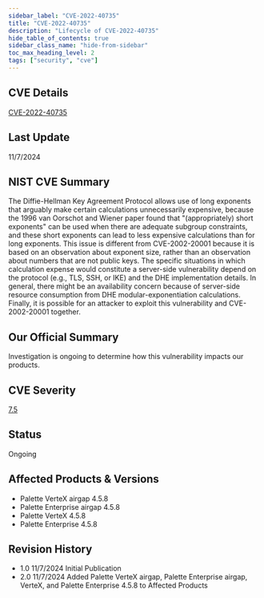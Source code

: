 ```yaml
---
sidebar_label: "CVE-2022-40735"
title: "CVE-2022-40735"
description: "Lifecycle of CVE-2022-40735"
hide_table_of_contents: true
sidebar_class_name: "hide-from-sidebar"
toc_max_heading_level: 2
tags: ["security", "cve"]
---
```


## CVE Details

[CVE-2022-40735](https://nvd.nist.gov/vuln/detail/CVE-2022-40735)

## Last Update

11/7/2024

## NIST CVE Summary

The Diffie-Hellman Key Agreement Protocol allows use of long exponents that arguably make certain calculations unnecessarily expensive, because the 1996 van Oorschot and Wiener paper found that "(appropriately) short exponents" can be used when there are adequate subgroup constraints, and these short exponents can lead to less expensive calculations than for long exponents. This issue is different from CVE-2002-20001 because it is based on an observation about exponent size, rather than an observation about numbers that are not public keys. The specific situations in which calculation expense would constitute a server-side vulnerability depend on the protocol (e.g., TLS, SSH, or IKE) and the DHE implementation details. In general, there might be an availability concern because of server-side resource consumption from DHE modular-exponentiation calculations. Finally, it is possible for an attacker to exploit this vulnerability and CVE-2002-20001 together.

## Our Official Summary

Investigation is ongoing to determine how this vulnerability impacts our products.

## CVE Severity

[7.5](https://nvd.nist.gov/vuln/detail/CVE-2022-40735)

## Status

Ongoing

## Affected Products & Versions

- Palette VerteX airgap 4.5.8
- Palette Enterprise airgap 4.5.8
- Palette VerteX 4.5.8
- Palette Enterprise 4.5.8

## Revision History

- 1.0 11/7/2024 Initial Publication
- 2.0 11/7/2024 Added Palette VerteX airgap, Palette Enterprise airgap, VerteX, and Palette Enterprise 4.5.8 to Affected Products

